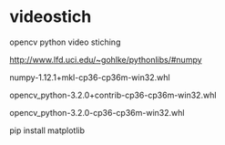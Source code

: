 
# videostich
opencv python video stiching


http://www.lfd.uci.edu/~gohlke/pythonlibs/#numpy

numpy-1.12.1+mkl-cp36-cp36m-win32.whl

opencv_python-3.2.0+contrib-cp36-cp36m-win32.whl

opencv_python-3.2.0-cp36-cp36m-win32.whl

pip install matplotlib
